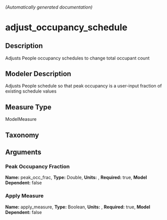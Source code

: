 

###### (Automatically generated documentation)

# adjust_occupancy_schedule

## Description
Adjusts People occupancy schedules to change total occupant count

## Modeler Description
Adjusts People schedule so that peak occupancy is a user-input fraction of existing schedule values

## Measure Type
ModelMeasure

## Taxonomy


## Arguments


### Peak Occupancy Fraction

**Name:** peak_occ_frac,
**Type:** Double,
**Units:** ,
**Required:** true,
**Model Dependent:** false


### Apply Measure

**Name:** apply_measure,
**Type:** Boolean,
**Units:** ,
**Required:** true,
**Model Dependent:** false






